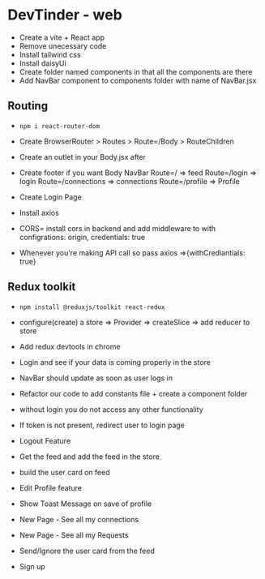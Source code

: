 # DevTinder - web

- Create a vite + React app
- Remove unecessary code
- Install tailwind css
- Install daisyUi
- Create folder named components in that all the components are there
- Add NavBar component to components folder with name of NavBar.jsx


## Routing
- ``npm i react-router-dom``
- Create BrowserRouter > Routes > Route=/Body > RouteChildren
- Create an outlet in your Body.jsx after <NavBar/>
- Create footer if you want
Body
    NavBar
    Route=/ => feed
    Route=/login => login
    Route=/connections => connections
    Route=/profile => Profile

- Create Login Page
- Install axios
- CORS= install cors in backend and add middleware to with configrations: origin, credentials: true
- Whenever you're making API call so pass axios =>{withCrediantials: true}


## Redux toolkit

- ``npm install @reduxjs/toolkit react-redux``
- configure(create) a store => Provider => createSlice => add reducer to store
- Add redux devtools in chrome
- Login and see if your data is coming properly in the store
- NavBar should update as soon as user logs in 
- Refactor our code to add constants file + create a component folder

- without login you do not access any other functionality
- If token is not present, redirect user to login page
- Logout Feature
- Get the feed and add the feed in the store
- build the user card on feed
- Edit Profile feature
- Show Toast Message on save of profile
- New Page - See all my connections
- New Page - See all my Requests
- Send/Ignore the user card from the feed
- Sign up




